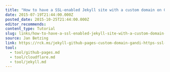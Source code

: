 ```yaml
---
title: "How to have a SSL-enabled Jekyll site with a custom domain on GitHub Pages"
date: 2015-07-19T21:44:00.000Z
posted_date: 2015-10-25T21:44:00.000Z
editor_recommends:
content_type: Tutorial
slug: links/how-to-have-a-ssl-enabled-jekyll-site-with-a-custom-domain-on-github-pages
source: Jan Betzing
link: https://rck.ms/jekyll-github-pages-custom-domain-gandi-https-ssl-cloudflare/
tool:
  - tool/github-pages.md
  - tool/cloudflare.md
  - tool/jekyll.md
---
```

